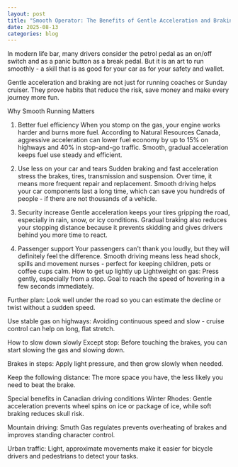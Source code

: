 ```yaml
---
layout: post
title: "Smooth Operator: The Benefits of Gentle Acceleration and Braking"
date: 2025-08-13
categories: blog
---
```


In modern life bar, many drivers consider the petrol pedal as an on/off switch and as a panic button as a break pedal. But it is an art to run smoothly - a skill that is as good for your car as for your safety and wallet.

Gentle acceleration and braking are not just for running coaches or Sunday cruiser. They prove habits that reduce the risk, save money and make every journey more fun.

Why Smooth Running Matters

1. Better fuel efficiency
When you stomp on the gas, your engine works harder and burns more fuel. According to Natural Resources Canada, aggressive acceleration can lower fuel economy by up to 15% on highways and 40% in stop-and-go traffic. Smooth, gradual acceleration keeps fuel use steady and efficient.

2. Use less on your car and tears
Sudden braking and fast acceleration stress the brakes, tires, transmission and suspension. Over time, it means more frequent repair and replacement. Smooth driving helps your car components last a long time, which can save you hundreds of people - if there are not thousands of a vehicle.

3. Security increase
Gentle acceleration keeps your tires gripping the road, especially in rain, snow, or icy conditions. Gradual braking also reduces your stopping distance because it prevents skidding and gives drivers behind you more time to react.

4. Passenger support
Your passengers can't thank you loudly, but they will definitely feel the difference. Smooth driving means less head shock, spills and movement nurses - perfect for keeping children, pets or coffee cups calm.
How to get up lightly up
Lightweight on gas: Press gently, especially from a stop. Goal to reach the speed of hovering in a few seconds immediately.

Further plan: Look well under the road so you can estimate the decline or twist without a sudden speed.

Use stable gas on highways: Avoiding continuous speed and slow - cruise control can help on long, flat stretch.

How to slow down slowly
Except stop: Before touching the brakes, you can start slowing the gas and slowing down.

Brakes in steps: Apply light pressure, and then grow slowly when needed.

Keep the following distance: The more space you have, the less likely you need to beat the brake.

Special benefits in Canadian driving conditions
Winter Rhodes: Gentle acceleration prevents wheel spins on ice or package of ice, while soft braking reduces skull risk.

Mountain driving: Smuth Gas regulates prevents overheating of brakes and improves standing character control.

Urban traffic: Light, approximate movements make it easier for bicycle drivers and pedestrians to detect your tasks.